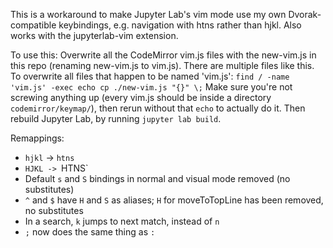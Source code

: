 This is a workaround to make Jupyter Lab's vim mode use my own Dvorak-compatible keybindings, e.g. navigation with htns rather than hjkl. Also works with the jupyterlab-vim extension.

To use this: Overwrite all the CodeMirror vim.js files with the new-vim.js in this repo (renaming new-vim.js to vim.js). There are multiple files like this. To overwrite all files that happen to be named 'vim.js': `find / -name 'vim.js' -exec echo cp ./new-vim.js "{}" \;` Make sure you're not screwing anything up (every vim.js should be inside a directory `codemirror/keymap/`), then rerun without that `echo` to actually do it. Then rebuild Jupyter Lab, by running `jupyter lab build`.

Remappings:
* `hjkl` -> `htns`
* `HJKL -> `HTNS`
* Default `s` and `S` bindings in normal and visual mode removed (no
  substitutes)
* `^` and `$` have `H` and `S` as aliases; `H` for moveToTopLine has been removed, no substitutes
* In a search, `k` jumps to next match, instead of `n`
* `;` now does the same thing as `:`

